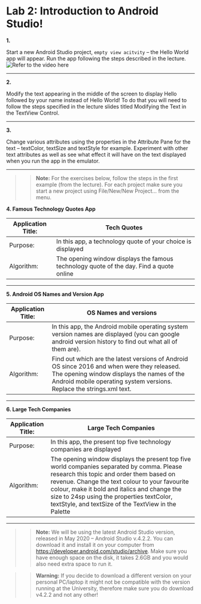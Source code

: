 # Lab 2: Introduction to Android Studio!
    
**1.**

Start a new Android Studio project, `empty view acitvity` – the Hello World app will appear. Run the app following the steps described in the lecture. 
![Refer to the video here]()
______

**2.** 

Modify the text appearing in the middle of the screen to display Hello followed by your name instead of Hello World! To do that you will need to follow the steps specified in the lecture slides titled Modifying the Text in the TextView Control.
_____

**3.**

Change various attributes using the properties in the Attribute Pane for the text – textColor, textSize and textStyle for example. Experiment with other text attributes as well as see what effect it will have on the text displayed when you run the app in the emulator.
__________

>> **Note:** For the exercises below, follow the steps in the first example (from the lecture). For each project make sure you start a new project using File/New/New Project… from the menu. 

**4. Famous Technology Quotes App**

|Application Title:  |Tech Quotes|
|----|----|
|Purpose: |In this app, a technology quote of your choice is displayed |
|Algorithm: | The opening window displays the famous technology quote of the day. Find a quote online|
___________________

**5. Android OS Names and Version App**

|Application Title: |OS Names and versions|
|---|---|
|Purpose:|In this app, the Android mobile operating system version names are displayed (you can google android version history to find out what all of them are).|
|Algorithm:|Find out which are the latest versions of Android OS since 2016 and when were they released.  The opening window displays the names of the Android mobile operating system versions.  Replace the strings.xml text.|
___________________

**6. Large Tech Companies**


|Application Title: |Large Tech Companies|
|---|---|
|Purpose:| In this app, the present top five technology companies are displayed |
|Algorithm:| The opening window displays the present top five world companies separated by comma. Please research this topic and order them based on revenue. Change the text colour to your favourite colour, make it bold and italics and change the size to 24sp using the properties textColor, textStyle, and textSize of the TextView in the Palette|
___________________

>> **Note:** We will be using the latest Android Studio version, released in May 2020 – Android Studio v.4.2.2. You can download it and install it on your computer from https://developer.android.com/studio/archive. Make sure you have enough space on the disk, it takes 2.6GB and you would also need extra space to run it.

>> **Warning:** If you decide to download a different version on your personal PC/laptop it might not be compatible with the version running at the University, therefore make sure you do download v4.2.2 and not any other!
